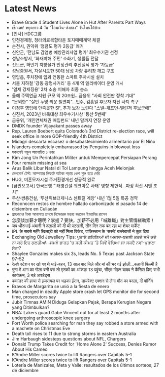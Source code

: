 # Latest News
-  Brave Grade 4 Student Lives Alone in Hut After Parents Part Ways
-  เช็กเลย! หยุดยาว 4 วัน "โอนเงิน-ส่งของ" วันไหนได้บ้าง
-  [인사] HDC그룹
-  인천경제청, 청라의료복합타운 토지매매계약 체결
-  순천시, 권익위 ‘청렴도 평가 2등급’ 쾌거
-  신안군, ‘전남도 감염병 예방관리사업 평가’ 최우수기관 선정
-  성남소방서, '화재피해 주민' 소화기, 생필품 전달
-  진도군, 하반기 지방물가 안정관리 추진실적 평가 ‘가등급’
-  성남중원서, 자살시도한 50대 남성 차량 유리창 깨고 구조
-  영압읍, 주차장에 앱과 연동한 스마트 주차시설 설치
-  서울 지하철 '강동·광명사거리' 등 4개 역 엘리베이터 운영 개시
-  '일제 강제징용' 2차 소송 피해자 최종 승소
-  올해 주택연금 지원 규모 약 20조원...금융위 "사회 안전판 정착 기대"
-  "문외한" "살인 누명 씌운 철면피"…민주, 김홍일 후보자 자진 사퇴 촉구
-  이정후 영입에 만족못한 SF, 추가 보강 노린다 "스넬-채프먼-벨린저 후보군에"
-  신진서, 2023년 바둑대상 최우수기사상 '통산 5번째'
-  금융위, '개인연체채권 매입펀드' 내년 말까지 연장 운영
-  DMDK founder Vijayakant passes away
-  Rep. Lauren Boebert quits Colorado’s 3rd District re-election race, will seek office in more GOP-friendly 4th District
-  Midagri descarta escasez o desabastecimiento alimentario por El Niño
-  Islanders completely embarrassed by Penguins in blowout loss
-  সকালেই পড়ুন আলোচিত ৫ খবর
-  Kim Jong Un Perintahkan Militer untuk Mempercepat Persiapan Perang
-  Four remain missing at sea
-  Arus Balik Libur Natal di Tol Lampung hingga Aceh Melonjak
-  মেলবোর্ন টেস্ট: আম্পায়ার লিফটে আটকা পড়ায় খেলা শুরু হতে দেরি
-  HUG, 미혼모자시설 주거환경개선 성공적 완료
-  [금안보고서] 한국은행 "'태영건설 워크아웃 사태' 영향 제한적…파장 확산 시엔 조치"
-  두산·쌍용건설, ‘두산위브더제니스 센트럴 계양’ 내년 1월 5일 특공 청약
-  Reconocen restos de hombre hallado carbonizado el pasado 14 de diciembre en Culiacán
-  গ্রাহকদের টাকা আত্মসাত প্রসঙ্গে বিস্ফোরক মন্তব্য করলেন ইভ্যালির রাসেল
-  怎麼談加薪才聰明？掌握 7 要訣，加薪不必用「喊離職」對主管情緒勒索！
-  जब धीरूभाई अंबानी ने दलालों को दी थी पटखनी, तीन दिन तक बंद रहा था शेयर मार्केट
-  IPL के सबसे महँगे खिलाड़ी को नहीं मिला विकेट, पाकिस्तान के ‘सस्ते’ बल्लेबाजों ने कूट दिया
-  Exchanging Old Jewellery Tips: ਪੁਰਾਣੇ ਗਹਿਣਿਆਂ ਦੀ ਅਦਲਾ-ਬਦਲੀ ਕਰਦੇ ਸਮੇਂ ਕਦੇ ਨਾ ਕਰੋ ਇਹ ਗਲਤੀਆਂ...ਸਮਝੋ ਭਾਰਤ 'ਚ ਸਹੀ ਕੀਮਤ 'ਤੇ ਕਿਵੇਂ ਵੇਚਿਆ ਜਾ ਸਕਦੈ ਨਵਾਂ-ਪੁਰਾਣਾ ਸੋਨਾ?
-  Shaylee Gonzales makes six 3s, leads No. 5 Texas past Jackson State 97-52
-  रेलवे स्टेशन पर खो गए थे भाई-बहन, 13 साल बाद मिले और मां की भर गई झोली…कहानी फिल्मी है
-  गुना में आग का गोला बनी बस तो मृतकों का आंकड़ा 13 पहुंचा, सीएम मोहन यादव ने कैंसिल किए सभी कार्यक्रम, 3 बड़े अपडेट्स
-  कमांडर की हत्या से इजरायल पर भड़का ईरान, डायरेक्ट एक्शन से लेगा मौत का बदला, दी वॉर्निंग
-  Bravos de Margarita se unió a la fiesta de enero
-  Man charged in deadly Apple store crash let GPS monitor die for second time, prosecutors say
-  Jubir Timnas AMIN Diduga Gelapkan Pajak, Berapa Kerugian Negara yang Ditimbulkan?
-  NBA: Lakers guard Gabe Vincent out for at least 2 months after undergoing arthroscopic knee surgery
-  Fort Worth police searching for man they say robbed a store armed with a machete on Christmas Eve
-  Death toll rises to 11 due to strong storms in eastern Australia
-  Jim Harbaugh sidesteps questions about NFL, Chargers
-  Donald Trump Takes Credit for 'Home Alone 2' Success, Denies Rumor About His Cameo
-  K’Andre Miller scores twice to lift Rangers over Capitals 5-1
-  K’Andre Miller scores twice to lift Rangers over Capitals 5-1
-  Lotería de Manizales, Meta y Valle: resultados de los últimos sorteos; 27 de diciembre

